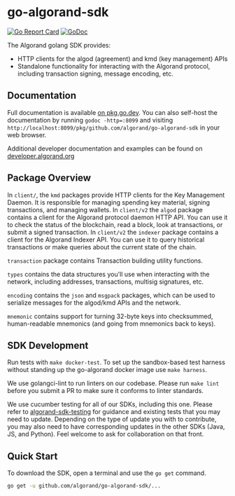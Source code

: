# go-algorand-sdk

[![Go Report Card](https://goreportcard.com/badge/github.com/algorand/go-algorand-sdk)](https://goreportcard.com/report/github.com/algorand/go-algorand-sdk/v2)
[![GoDoc](https://godoc.org/github.com/algorand/go-algorand-sdk?status.svg)](https://godoc.org/github.com/algorand/go-algorand-sdk/v2)

The Algorand golang SDK provides:

- HTTP clients for the algod (agreement) and kmd (key management) APIs
- Standalone functionality for interacting with the Algorand protocol, including transaction signing, message encoding, etc.

## Documentation

Full documentation is available [on pkg.go.dev](https://pkg.go.dev/github.com/algorand/go-algorand-sdk/v2). You can also self-host the documentation by running `godoc -http=:8099` and visiting `http://localhost:8099/pkg/github.com/algorand/go-algorand-sdk` in your web browser.

Additional developer documentation and examples can be found on [developer.algorand.org](https://developer.algorand.org/docs/sdks/go/)

## Package Overview

In `client/`, the `kmd` packages provide HTTP clients for the Key Management Daemon. It is responsible for managing spending key material, signing transactions, and managing wallets.
In `client/v2` the `algod` package contains a client for the Algorand protocol daemon HTTP API. You can use it to check the status of the blockchain, read a block, look at transactions, or submit a signed transaction.
In `client/v2` the `indexer` package contains a client for the Algorand Indexer API. You can use it to query historical transactions or make queries about the current state of the chain.

`transaction` package contains Transaction building utility functions.

`types` contains the data structures you'll use when interacting with the network, including addresses, transactions, multisig signatures, etc. 

`encoding` contains the `json` and `msgpack` packages, which can be used to serialize messages for the algod/kmd APIs and the network.

`mnemonic` contains support for turning 32-byte keys into checksummed, human-readable mnemonics (and going from mnemonics back to keys).

## SDK Development

Run tests with `make docker-test`. To set up the sandbox-based test harness without standing up the go-algorand docker image use `make harness`.

We use golangci-lint to run linters on our codebase. Please run `make lint` before you submit a PR to make sure it conforms to linter standards.

We use cucumber testing for all of our SDKs, including this one. Please refer to [algorand-sdk-testing](https://github.com/algorand/algorand-sdk-testing#readme) for guidance and existing tests that you may need to update. Depending on the type of update you with to contribute, you may also need to have corresponding updates in the other SDKs (Java, JS, and Python). Feel welcome to ask for collaboration on that front. 

## Quick Start

To download the SDK, open a terminal and use the `go get` command.

```sh
go get -u github.com/algorand/go-algorand-sdk/...
```
